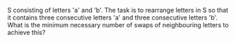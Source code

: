 S consisting of letters 'a' and 'b'. The task is to rearrange letters in S so that it contains three consecutive letters 'a' and three consecutive letters 'b'. What is the minimum necessary number of swaps of neighbouring letters to achieve this?